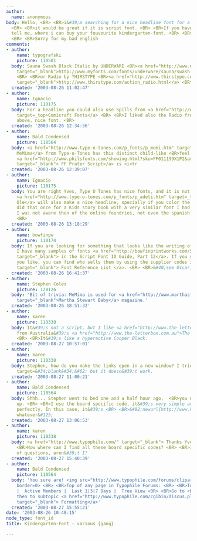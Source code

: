 ```yaml
---
author:
  name: anonymous
body: Hello, <BR> <BR>i&#39;m searching for a nice headline font for a kindergarten-flyer.
  <BR> <BR>it would be great if it is script font. <BR> <BR>If you have an idea please
  tell me, where i can buy your fouvourite kindergarten-font. <BR> <BR>Thanks alot
  <BR> <BR>Sorry for my bad english
comments:
- author:
    name: typografski
    picture: 110501
  body: Sauna Swash Black Italic by UNDERWARE <BR><a href="http://www.myfonts.com/fonts/underware/sauna/swash-black-italic/testdrive.html?s=Kindergarten&amp;p=72"
    target="_blank">http://www.myfonts.com/fonts/underware/sauna/swash-black-italic/testdrive.html?s=Kindergarten&amp;p=72</a>
    <BR> <BR>or Radio by THIRSTYPE <BR><a href="http://www.thirstype.com/action_radio.html"
    target="_blank">http://www.thirstype.com/action_radio.html</a> <BR> <BR> <BR>
  created: '2003-08-26 11:02:47'
- author:
    name: Ignacio
    picture: 110175
  body: For a headline you could also use Spills from <a href="http://www2.comicbookfonts.com/e/env/0001zCGFPmuQPWQktM211i9/search.html?link=/fonts/DL/catalog.html&amp;item=fonts:dl205"
    target=_top>Comicraft Fonts</a> <BR> <BR>I liked also the Radio from the post
    above, nice font. <BR>
  created: '2003-08-26 12:34:56'
- author:
    name: Bald Condensed
    picture: 110564
  body: <a href="http://www.type-o-tones.com/p_fonts/p_memi.htm" target="_blank">
    MeMima</a> from Type-o-Tones has this distinct child-like <BR>feel to it. And
    <a href="http://www.philsfonts.com/showing.html?sku=FF011199X1P2&amp;start=1"
    target="_blank"> FF Prater Script</a> is <i>tr
  created: '2003-08-26 12:39:07'
- author:
    name: Ignacio
    picture: 110175
  body: You are right Yves, Type O Tones has nice fonts, and it is not script but
    <a href="http://www.type-o-tones.com/p_fonts/p_adeli.htm" target=_top>Adelita
    Ole</a> will also make a nice headline, specially if you color the balls ... &#40;I
    did that once for a Kids story book with a very similar font I had to do myself,
    I was not aware then of the online foundries, not even the spanish ones!&#41;
    <BR>
  created: '2003-08-26 13:18:29'
- author:
    name: bowfinpw
    picture: 110174
  body: If you are looking for something that looks like the writing of children,
    I have many samples of fonts <a href="http://bowfinprintworks.com/Script12Pg1.html"
    target="_blank"> in the Script Font ID Guide, Part 12</a>. If you see some that
    you like, you can find who sells them by using the supplier codes in the <a href="http://bowfinprintworks.com/ListPages/ScriptListAB.html"
    target="_blank"> Font Reference List </a>. <BR> <BR>&#40;see Oscar, I learn quickly!&#41;
  created: '2003-08-26 16:41:37'
- author:
    name: Stephen Coles
    picture: 128126
  body: 'Bit of trivia: MeMima is used for <a href="http://www.marthastewart.com/page.jhtml;jsessionid=A0VVJOXU3J545WCKUU2SGWWYJKSS2JO0?type=product&amp;id=product20026&amp;rsc=sr9006"
    target="_blank">Martha Stewart Baby</a> magazine.'
  created: '2003-08-26 18:51:32'
- author:
    name: karen
    picture: 110338
  body: It&#39;s not a script, but I like <a href="http://www.the-letterbox.com.au/lab/fonts/fonts4nylon.html">nylon</a>
    from Australia&#39;s <a href="http://www.the-letterbox.com.au">The Letterbox</a>.
    <BR> <BR>It&#39;s like a hyperactive Cooper Black.
  created: '2003-08-27 10:57:01'
- author:
    name: karen
    picture: 110338
  body: Stephen, how do you make the links open in a new window? I tried &#60;a href=&#34;link&#34;
    target=&#34;blank&#34;&#62; but it doesn&#39;t work.
  created: '2003-08-27 11:00:21'
- author:
    name: Bald Condensed
    picture: 110564
  body: Shhh... Stephen went to bed one and a half hour ago,  <BR>you might wake him
    up. <BR> <BR>I use the board specific code, it&#39;s very simple and  <BR>it works
    perfectly. In this case, it&#39;s <BR> <BR>&#92;newurl{http://www.hatever.com/,
    whatever&#125;
  created: '2003-08-27 13:06:53'
- author:
    name: karen
    picture: 110338
  body: <a href="http://www.typophile.com/" target="_blank"> Thanks Yves</a> <BR>
    <BR>Now where can I find all these board specific codes? <BR> <BR>I&#39;m full
    of questions, aren&#39;t I?
  created: '2003-08-27 15:40:39'
- author:
    name: Bald Condensed
    picture: 110564
  body: 'You sure are! <img src="http://www.typophile.com/forums/clipart/wink.gif"
    border=0> <BR> <BR>Top of any page in Typophile Forums: <BR> <BR>Topics |  <b>Help</b>
    |  Active Members |  Last 1|3|7 Days |  Tree View <BR> <BR>Go to <b>Help</b>,
    then to subtopic <a href="http://www.typophile.com/cgibin/discus.pl?pg=formatting"
    target="_blank"> Formatting</a>'
  created: '2003-08-27 15:55:21'
date: '2003-08-26 10:48:15'
node_type: font_id
title: Kindergarten-Font - various {gang}

---
```

